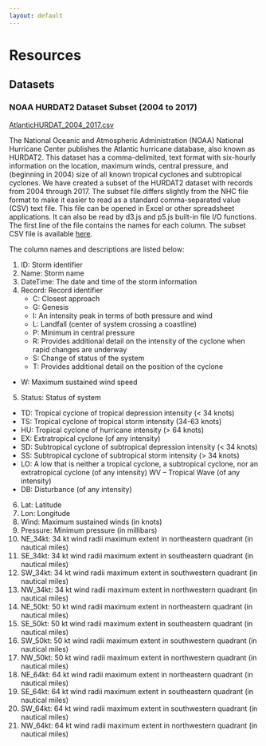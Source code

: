 ```yaml
---
layout: default
---
```


# Resources

## Datasets

### NOAA HURDAT2 Dataset Subset (2004 to 2017)

[AtlanticHURDAT_2004_2017.csv](./AtlanticHURDAT_2004_2017.csv)

The National Oceanic and Atmospheric Administration (NOAA) National Hurricane Center publishes the Atlantic hurricane database, also known as HURDAT2.  This dataset has a comma-delimited, text format with six-hourly information on the location, maximum winds, central pressure, and (beginning in 2004) size of all known tropical cyclones and subtropical cyclones.  We have created a subset of the HURDAT2 dataset with records from 2004 through 2017.  The subset file differs slightly from the NHC file format to make it easier to read as a standard comma-separated value (CSV) text file.  This file can be opened in Excel or other spreadsheet applications.  It can also be read by d3.js and p5.js built-in file I/O functions.  The first line of the file contains the names for each column.  The subset CSV file is available [here](./AtlanticHURDAT_2004_2017.csv).

The column names and descriptions are listed below:
1. ID: Storm identifier
2. Name: Storm name
3. DateTime: The date and time of the storm information
4. Record: Record identifier
	- C: Closest approach
	- G: Genesis
	- I: An intensity peak in terms of both pressure and wind
	- L: Landfall (center of system crossing a coastline)
	- P: Minimum in central pressure
	- R: Provides additional detail on the intensity of the cyclone when rapid changes are underway
	- S: Change of status of the system
	- T: Provides additional detail on the position of the cyclone
  - W: Maximum sustained wind speed
5. Status: Status of system
  - TD: Tropical cyclone of tropical depression intensity (< 34 knots)
  - TS: Tropical cyclone of tropical storm intensity (34-63 knots)
  - HU: Tropical cyclone of hurricane intensity (> 64 knots)
  - EX: Extratropical cyclone (of any intensity)
  - SD: Subtropical cyclone of subtropical depression intensity (< 34 knots)
  - SS: Subtropical cyclone of subtropical storm intensity (> 34 knots)
  - LO: A low that is neither a tropical cyclone, a subtropical cyclone, nor an extratropical cyclone (of any intensity) WV – Tropical Wave (of any intensity)
  - DB: Disturbance (of any intensity)
6. Lat: Latitude 
7. Lon: Longitude
8. Wind: Maximum sustained winds (in knots)
9. Pressure: Minimum pressure (in millibars)
10. NE_34kt: 34 kt wind radii maximum extent in northeastern quadrant (in nautical miles)
11. SE_34kt: 34 kt wind radii maximum extent in southeastern quadrant (in nautical miles)
12. SW_34kt: 34 kt wind radii maximum extent in southwestern quadrant (in nautical miles)
13. NW_34kt: 34 kt wind radii maximum extent in northwestern quadrant (in nautical miles)
14. NE_50kt: 50 kt wind radii maximum extent in northeastern quadrant (in nautical miles)
15. SE_50kt: 50 kt wind radii maximum extent in southeastern quadrant (in nautical miles)
16. SW_50kt: 50 kt wind radii maximum extent in southwestern quadrant (in nautical miles)
17. NW_50kt: 50 kt wind radii maximum extent in northwestern quadrant (in nautical miles)
18. NE_64kt: 64 kt wind radii maximum extent in northeastern quadrant (in nautical miles)
19. SE_64kt: 64 kt wind radii maximum extent in southeastern quadrant (in nautical miles)
20. SW_64kt: 64 kt wind radii maximum extent in southwestern quadrant (in nautical miles)
21. NW_64kt: 64 kt wind radii maximum extent in northwestern quadrant (in nautical miles)

